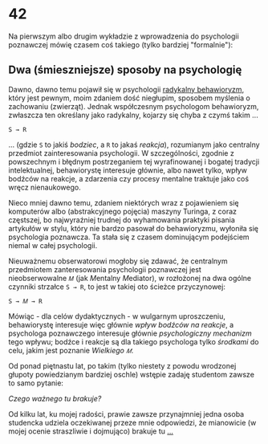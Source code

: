 <!-- -*- coding: utf-8 -*- -->
# 42

Na pierwszym albo drugim wykładzie z wprowadzenia do psychologii poznawczej mówię czasem coś
takiego (tylko bardziej "formalnie"):

## Dwa (śmieszniejsze) sposoby na psychologię

Dawno, dawno temu pojawił się w psychologii [radykalny
behawioryzm](https://en.wikipedia.org/wiki/Radical_behaviorism), który jest pewnym, moim zdaniem
dość niegłupim, sposobem myślenia o zachowaniu (zwierząt). Jednak współczesnym psychologom
behawioryzm, zwłaszcza ten określany jako radykalny, kojarzy się chyba z czymś takim ...

`S → R`

... (gdzie `S` to jakiś *bodziec*, a `R` to jakaś *reakcja*), rozumianym jako centralny przedmiot
zainteresowania psychologii. W szczególności, zgodnie z powszechnym i błędnym postrzeganiem tej
wyrafinowanej i bogatej tradycji intelektualnej, behawiorystę interesuje głównie, albo nawet tylko,
wpływ bodźców na reakcje, a zdarzenia czy procesy mentalne traktuje jako coś wręcz nienaukowego.

Nieco mniej dawno temu, zdaniem niektórych wraz z pojawieniem się komputerów albo (abstrakcyjnego
pojęcia) maszyny Turinga, z coraz częstszej, bo najwyraźniej trudnej do wyhamowania praktyki pisania
artykułów w stylu, który nie bardzo pasował do behawioryzmu, wyłoniła się psychologia poznawcza. Ta
stała się z czasem dominującym podejściem niemal w całej psychologii.

Nieuważnemu obserwatorowi mogłoby się zdawać, że centralnym przedmiotem zanteresowania psychologii
poznawczej jest nieobserwowalne `𝑀` (jak *M*entalny *M*ediator), w rozłożonej na dwa ogólne czynniki
strzałce `S → R`, to jest w takiej oto ścieżce przyczynowej:

`S → 𝑀 → R`

Mówiąc - dla celów dydaktycznych - w wulgarnym uproszczeniu, behawiorystę interesuje więc głównie
*wpływ bodźców na reakcje*, a psychologa poznawczego interesuje głównie *psychologiczny mechanizm*
tego wpływu; bodźce i reakcje są dla takiego psychologa tylko *środkami* do celu, jakim jest
poznanie *Wielkiego `𝑀`*.

Od ponad piętnastu lat, po takim (tylko niestety z powodu wrodzonej głupoty powiedzianym bardziej
oschle) wstępie zadaję studentom zawsze to samo pytanie:

*Czego ważnego tu brakuje?*

Od kilku lat, ku mojej radości, prawie zawsze przynajmniej jedna osoba studencka udziela oczekiwanej
przeze mnie odpowiedzi, że mianowicie (w mojej ocenie straszliwie i dojmująco) brakuje tu
[...](./R_42_.md)
